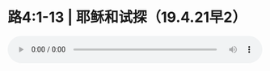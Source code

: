 # 路4:1-13 | 耶稣和试探（19.4.21早2）

<audio style="width: 100%;" preload="false" controls controlslist="nodownload"><source src="//cdn.wechat.edu.pl/audio/mp3/old/27498.mp3" type="audio/mpeg">Your browser does not support the audio element.</audio>


